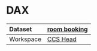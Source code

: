 



# DAX

|Dataset|[room booking](./../room-booking.md)|
| :--- | :--- |
|Workspace|[CCS Head](../../Workspaces/CCS-Head.md)|
